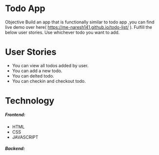 # Todo App

Objective Build an app that is functionally similar to todo app  ,you can find live demo over here( https://me-naresh141.github.io/todo-list/ ). Fulfill the below user stories. Use whichever todo you want to add.

# User Stories

 * You can view all todos added by  user.
* You can add a new todo.
* You can delted todo.
* You  can checkin  and checkout  todo.

# Technology
  ##### *Frontend:*
 * HTML 
 * CSS
 * JAVASCRIPT


##### *Backend:*
